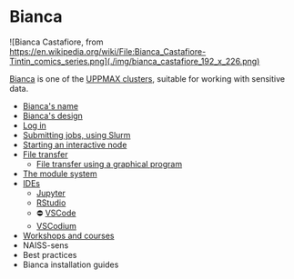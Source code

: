# Bianca

![Bianca Castafiore, from https://en.wikipedia.org/wiki/File:Bianca_Castafiore-Tintin_comics_series.png](./img/bianca_castafiore_192_x_226.png)

[Bianca](bianca.md) is one of the [UPPMAX clusters](uppmax_cluster.md),
suitable for working with sensitive data.

- [Bianca's name](biancas_name.md)
- [Bianca's design](biancas_design.md)
- [Log in](../getting_started/login_bianca.md)
- [Submitting jobs, using Slurm](slurm.md)
- [Starting an interactive node](start_interactive_node_on_bianca.md)
- [File transfer](transfer_bianca.md)
    - [File transfer using a graphical program](bianca_file_transfer_using_gui.md)
- [The module system](bianca_modules.md)
- [IDEs](ides_on_bianca.md)
    - [Jupyter](../software/jupyter.md)
    - [RStudio](rstudio_on_bianca.md)
    - :no_entry: [VSCode](vscode_on_bianca.md)
    - [VSCodium](vscodium_on_bianca.md)
- [Workshops and courses](../workshops_courses/workshops_courses.md)
- NAISS-sens
- Best practices
- Bianca installation guides
